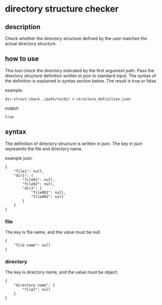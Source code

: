 # directory structure checker
## description
Check whether the directory structure defined by the user matches the actual directory structure.
## how to use
This tool check the directory indicated by the first argument path. Pass the directory structure definition written in json to standard input. The syntax of the definition is explained in syntax seciton below. The result is true or false.
  
example:
```
dir-struct-check ./path/to/dir < structure_definition.json
```
output:
```
true
```
## syntax
The definition of directory structure is written in json. The key in json represents the file and directory name.
  
example json:
```
{
    "file1": null,
    "dir1": {
        "file01": null,
        "file02": null,
        "dir2": {
            "file001": null,
            "file002": null
        }
    }
}
```
### file
The key is file name, and the value must be null.
```
{
    "file name": null
}
```
### directory
The key is directory name, and the value must be object.
```
{
    "directory name": {
        "file1": null
    }
}
```
